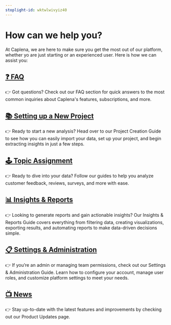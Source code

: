 ```yaml
---
stoplight-id: wktwlwivyiz40
---
```


# How can we help you?

At Caplena, we are here to make sure you get the most out of our platform, whether yo are just starting or an experienced user. Here is how we can assist you:

## [❓ FAQ](FAQ.md) 
👉 Got questions? Check out our FAQ section for quick answers to the most common inquiries about Caplena's features, subscriptions, and more.


## [📚 Setting up a New Project](Import-options.md)

👉 Ready to start a new analysis? Head over to our Project Creation Guide to see how you can easily import your data, set up your project, and begin extracting insights in just a few steps.

## [🕹 Topic Assignment](11-Start-the-Analysis.md)

👉 Ready to dive into your data? Follow our guides to help you analyze customer feedback, reviews, surveys, and more with ease.

## [📊 Insights & Reports](07-01-Creating-Charts.md)
👉 Looking to generate reports and gain actionable insights? Our Insights & Reports Guide covers everything from filtering data, creating visualizations, exporting results, and automating reports to make data-driven decisions simple.

## [📋 Settings & Administration](08-01-Teams-and-Users.md)

👉 If you’re an admin or managing team permissions, check out our Settings & Administration Guide. Learn how to configure your account, manage user roles, and customize platform settings to meet your needs.

## [📺 News](02-00-Changelog.md) 

👉 Stay up-to-date with the latest features and improvements by checking out our Product Updates page. 

